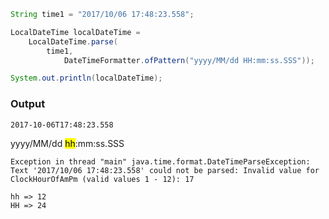 ```java
String time1 = "2017/10/06 17:48:23.558";

LocalDateTime localDateTime = 
    LocalDateTime.parse(
        time1,
            DateTimeFormatter.ofPattern("yyyy/MM/dd HH:mm:ss.SSS"));

System.out.println(localDateTime);
```

### Output
```
2017-10-06T17:48:23.558
```

yyyy/MM/dd <mark>hh</mark>:mm:ss.SSS 
```
Exception in thread "main" java.time.format.DateTimeParseException: Text '2017/10/06 17:48:23.558' could not be parsed: Invalid value for ClockHourOfAmPm (valid values 1 - 12): 17

hh => 12
HH => 24
```

